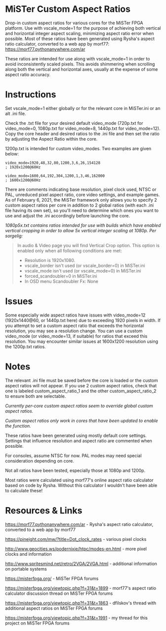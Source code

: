 # MiSTer Custom Aspect Ratios
Drop-in custom aspect ratios for various cores for the MiSTer FPGA platform. Use with vscale_mode=1 for the purpose of achieving both vertical and horizontal integer aspect scaling, minimizing aspect ratio error when possible. Most of these ratios have been generated using Rysha's aspect ratio calculator, converted to a web app by morf77: https://morf77.pythonanywhere.com/ar

These ratios are intended for use along with vscale_mode=1 in order to avoid inconsistently scaled pixels. This avoids shimmering when scrolling along both the vertical and horizontal axes, usually at the expense of some aspect ratio accuracy.

# Instructions

Set vscale_mode=1 either globally or for the relevant core in MiSTer.ini or an alt .ini file.

Check the .txt file for your desired default video_mode (720p.txt for video_mode=0, 1080p.txt for video_mode=8, 1440p.txt for video_mode=12). Copy the core header and desired ratios to the .ini file and then set the ratio by adjusting the Aspect Ratio within the core.

1200p.txt is intended for custom video_modes. Two examples are given below:

```
video_mode=1920,48,32,80,1200,3,6,26,154128
; 1920x1200@60Hz
```

```
video_mode=1600,64,192,304,1200,1,3,46,162000
; 1600x1200@60Hz
```

There are comments indicating base resolution, pixel clock used, NTSC or PAL, unreduced pixel aspect ratio, core video settings, and example games. As of February 6, 2021, the MiSTer framework only allows you to specify 2 custom aspect ratios per core in addition to 2 global ratios (with each .ini file having its own set), so you'll need to determine which ones you want to use and adjust the .ini accordingly before launching the core.

*1080p5x.txt contains ratios intended for use with builds which have enabled vertical cropping in order to allow 5x vertical integer scaling at 1080p. Per sorgelig:*

> In audio & Video page you will find Vertical Crop option. This option is enabled only when all following conditions are met:
>
> - Resolution is 1920x1080.
> - vscale_border isn't used (or vscale_border=0) in MiSTer.ini
> - vscale_mode isn't used (or vscale_mode=0) in MiSTer.ini
> - forced_scandoubler=0 in MiSTer.ini
> - In OSD menu Scandoubler Fx: None

# Issues

Some especially wide aspect ratios have issues with video_mode=12 (1920x1440@60, or 1440p.txt here) due to exceeding 1920 pixels in width. If you attempt to set a custom aspect ratio that exceeds the horizontal resolution, you may see a resolution change. You can use a custom video_mode (or video_mode=13, if suitable) for ratios that exceed this resolution. You may encounter similar issues at 1600x1200 resolution using the 1200p.txt ratios.

# Notes

The relevant .ini file must be saved before the core is loaded or the custom aspect ratios will not appear. If you use 2 custom aspect ratios, check that one is labeled custom_aspect_ratio_1 and the other custom_aspect_ratio_2 to ensure both are selectable.

_Currently per-core custom aspect ratios seem to override global custom aspect ratios._

_Custom aspect ratios only work in cores that have been updated to enable the function._

These ratios have been generated using mostly default core settings. Settings that influence resolution and aspect ratio are commented when possible.

For consoles, assume NTSC for now. PAL modes may need special consideration depending on core.

Not all ratios have been tested, especially those at 1080p and 1200p.

Most ratios were calculated using morf77's online aspect ratio calculator based on code by Rysha. Without this calculator I wouldn't have been able to calculate these!

# Resources & Links

https://morf77.pythonanywhere.com/ar - Rysha's aspect ratio calculator, converted to a web app by morf77

https://pineight.com/mw/?title=Dot_clock_rates - various pixel clocks

http://www.geocities.ws/podernixie/htpc/modes-en.html - more pixel clocks and information

http://www.spritesmind.net/retro/2VGA/2VGA.html - additional information on portable systems

https://misterfpga.org/ - MiSTer FPGA forums

https://misterfpga.org/viewtopic.php?f=31&t=1899 - morf77's aspect ratio calculator discussion thread on MiSTer FPGA forums

https://misterfpga.org/viewtopic.php?f=31&t=1863 - dfilskov's thread with additional aspect ratios on MiSTer FPGA forums

https://misterfpga.org/viewtopic.php?f=31&t=1991 - my thread for this project on MiSTer FPGA forums
